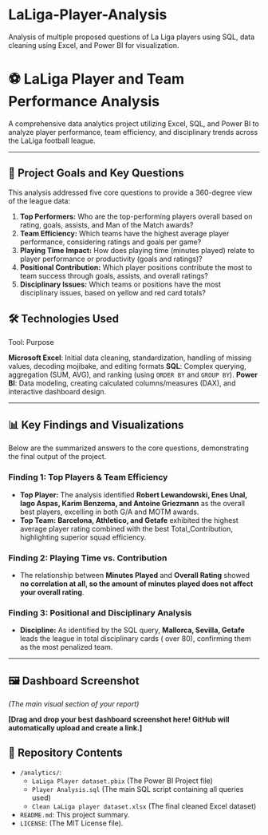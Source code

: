 # LaLiga-Player-Analysis
Analysis of multiple proposed questions of La Liga players using SQL, data cleaning using Excel, and Power BI for visualization.


# ⚽ LaLiga Player and Team Performance Analysis

A comprehensive data analytics project utilizing Excel, SQL, and Power BI to analyze player performance, team efficiency, and disciplinary trends across the LaLiga football league.

---

## 🎯 Project Goals and Key Questions

This analysis addressed five core questions to provide a 360-degree view of the league data:

1.  **Top Performers:** Who are the top-performing players overall based on rating, goals, assists, and Man of the Match awards?
2.  **Team Efficiency:** Which teams have the highest average player performance, considering ratings and goals per game?
3.  **Playing Time Impact:** How does playing time (minutes played) relate to player performance or productivity (goals and ratings)?
4.  **Positional Contribution:** Which player positions contribute the most to team success through goals, assists, and overall ratings?
5.  **Disciplinary Issues:** Which teams or positions have the most disciplinary issues, based on yellow and red card totals?

## 🛠️ Technologies Used

Tool: Purpose

**Microsoft Excel**: Initial data cleaning, standardization,  handling of missing values, decoding mojibake, and editing formats
**SQL**: Complex querying, aggregation (SUM, AVG), and ranking (using `ORDER BY` and `GROUP BY`).
**Power BI**: Data modeling, creating calculated columns/measures (DAX), and interactive dashboard design.

---

## 📊 Key Findings and Visualizations

Below are the summarized answers to the core questions, demonstrating the final output of the project.

### Finding 1: Top Players & Team Efficiency
* **Top Player:** The analysis identified **Robert Lewandowski, Enes Unal, Iago Aspas, Karim Benzema, and Antoine Griezmann** as the overall best players, excelling in both G/A and MOTM awards.
* **Top Team:** **Barcelona, Athletico, and Getafe** exhibited the highest average player rating combined with the best Total_Contribution, highlighting superior squad efficiency.

### Finding 2: Playing Time vs. Contribution
* The relationship between **Minutes Played** and **Overall Rating** showed **no correlation at all, so the amount of minutes played does not affect your overall rating**. 

### Finding 3: Positional and Disciplinary Analysis
* **Discipline:** As identified by the SQL query, **Mallorca, Sevilla, Getafe** leads the league in total disciplinary cards ( over 80), confirming them as the most penalized team.

---

## 🖼️ Dashboard Screenshot

*(The main visual section of your report)*

**[Drag and drop your best dashboard screenshot here! GitHub will automatically upload and create a link.]**

## 📁 Repository Contents

* `/analytics/`:
    * `LaLiga Player dataset.pbix` (The Power BI Project file)
    * `Player Analysis.sql` (The main SQL script containing all queries used)
    * `Clean LaLiga player dataset.xlsx` (The final cleaned Excel dataset)
* `README.md`: This project summary.
* `LICENSE`: (The MIT License file).

